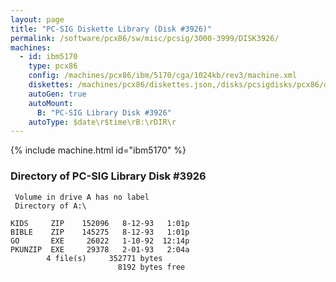 ```yaml
---
layout: page
title: "PC-SIG Diskette Library (Disk #3926)"
permalink: /software/pcx86/sw/misc/pcsig/3000-3999/DISK3926/
machines:
  - id: ibm5170
    type: pcx86
    config: /machines/pcx86/ibm/5170/cga/1024kb/rev3/machine.xml
    diskettes: /machines/pcx86/diskettes.json,/disks/pcsigdisks/pcx86/diskettes.json
    autoGen: true
    autoMount:
      B: "PC-SIG Library Disk #3926"
    autoType: $date\r$time\rB:\rDIR\r
---
```


{% include machine.html id="ibm5170" %}

### Directory of PC-SIG Library Disk #3926

     Volume in drive A has no label
     Directory of A:\

    KIDS     ZIP    152096   8-12-93   1:01p
    BIBLE    ZIP    145275   8-12-93   1:01p
    GO       EXE     26022   1-10-92  12:14p
    PKUNZIP  EXE     29378   2-01-93   2:04a
            4 file(s)     352771 bytes
                            8192 bytes free
